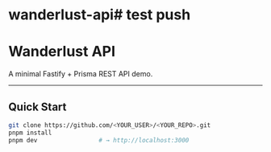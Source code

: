 # wanderlust-api# test push
# Wanderlust API

A minimal Fastify + Prisma REST API demo.

---

## Quick Start

```bash
git clone https://github.com/<YOUR_USER>/<YOUR_REPO>.git
pnpm install
pnpm dev                 # → http://localhost:3000
